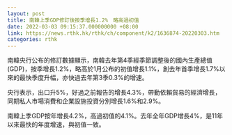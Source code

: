 ```yaml
---
layout: post
title: 南韓上季GDP修訂後按季增長1.2%　略高過初值
date: 2022-03-03 09:15:37.000000000 +08:00
link: https://news.rthk.hk/rthk/ch/component/k2/1636874-20220303.htm
categories: rthk
---
```


南韓央行公布的修訂數據顯示，南韓去年第4季經季節調整後的國內生產總值(GDP)，按季增長1.2%，略高於1月公布的初值增長1.1%，創去年首季增長1.7%以來的最快季度升幅，亦快過去年第3季0.3%的增速。

央行表示，出口升5%，好過之前報告的增長4.3%，帶動依賴貿易的經濟增長，同期私人市場消費和企業設施投資分別增長1.6%和2.9%。

南韓上季GDP按年增長4.2%，高過初值的4.1%。去年全年GDP增長4%，是11年以來最快的年度增速，與初值一致。
